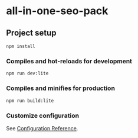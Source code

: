 # all-in-one-seo-pack

## Project setup
```
npm install
```

### Compiles and hot-reloads for development
```
npm run dev:lite
```

### Compiles and minifies for production
```
npm run build:lite
```

### Customize configuration
See [Configuration Reference](https://vitejs.dev/config/).